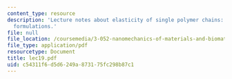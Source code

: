 ```yaml
---
content_type: resource
description: 'Lecture notes about elasticity of single polymer chains: theoretical
  formulations.'
file: null
file_location: /coursemedia/3-052-nanomechanics-of-materials-and-biomaterials-spring-2007/c54311f6d5d6249a873175fc298b87c1_lec19.pdf
file_type: application/pdf
resourcetype: Document
title: lec19.pdf
uid: c54311f6-d5d6-249a-8731-75fc298b87c1
---
```

